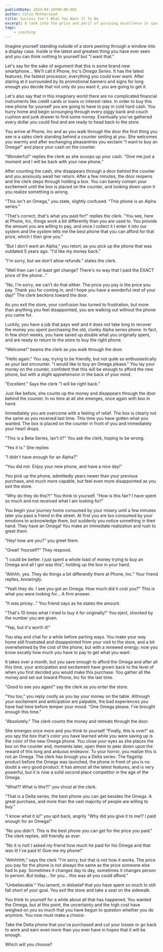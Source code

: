 ```yaml
---
publishDate: 2024-04-10T00:00:00Z
author: Colin Mothersead
title: Success Isn't What You Want It To Be
excerpt: A look into the price and peril of pursuing excellence in sport.
tags:
    - coaching
---
```


Imagine yourself standing outside of a store peering through a window into a display case. Inside is the latest and greatest thing you have ever seen and you can think nothing to yourself but "I want that."

Let's say for the sake of argument that this is some brand new smartphone... We'll call it Phone, Inc's _Omega Series_. It has the latest features, the fastest processor, everything you could ever want. After staring at it surrounded by its promotional banners and signs for long enough you decide that not only do you want it, you are going to get it.

Let's also say that in this imaginary world there are no complicated financial instruments like credit cards or loans or interest rates. In order to buy this new phone for yourself you are going to have to pay in cold hard cash. You hurry home and begin scrounging through every piggy bank and couch cushion and junk drawer to find some money. Eventually you've gathered every dollar you could find and are ready to head back to the store.

You arrive at Phone, Inc and as you walk through the door the first thing you see is a sales clerk standing behind a counter smiling at you. She welcomes you warmly and after exchanging pleasantries you exclaim "I want to buy an Omega!" and place your cash on the counter.

"Wonderful!" replies the clerk as she scoops up your cash. "Give me just a moment and I will be back with your new phone."

After counting the cash, she disappears through a door behind the counter and you anxiously await her return. After a few minutes, the door reopens and the clerk steps through holding a box. You can barely contain your excitement until the box is placed on the counter, and looking down upon it you realize something is wrong.

"This isn't an Omega," you state, slightly confused. "This phone is an Alpha series."

"That's correct, that's what you paid for!" replies the clerk. "You see, here at Phone, Inc, things work a bit differently than you are used to. You provide the amount you are willing to pay, and once I collect it I enter it into our system and the system tells me the best phone that you can afford for that price, which I then give you."

"But I don't want an Alpha," you retort, as you pick up the phone that was outdated 5 years ago. "I'd like my money back."

"I'm sorry, but we don't allow refunds." states the clerk.

"Well then can I at least get change? There's no way that I paid the EXACT price of the phone..."

"No, I'm sorry, we can't do that either. The price you pay is the price you pay. Thank you for coming in, and I hope you have a wonderful rest of your day!" The clerk beckons toward the door.

As you exit the store, your confusion has turned to frustration, but more than anything you feel disappointed, you are walking out without the phone you came for.

Luckily, you have a job that pays well and it does not take long to recover the money you spent purchasing the old, clunky Alpha series phone. In fact, in few short weeks, you have saved up double what you originally spent, and are ready to return to the store to buy the right phone.

"Welcome!" beams the clerk as you walk through the door.

"Hello again." You say, trying to be friendly, but not quite so enthusiastically as your last encounter. "I would like to buy an Omega please." You lay your money on the counter, confident that this will be enough to afford the new phone, but with a slight apprehension in the back of your mind.

"Excellent." Says the clerk "I will be right back."

Just like before, she counts up the money and disappears through the door behind the counter. In no time at all she emerges, once again with box in hand.

Immediately you are overcome with a feeling of relief. The box is clearly not the same as you received last time. This time you have gotten what you wanted. The box is placed on the counter in front of you and immediately your heart drops.

"This is a Beta Series, isn't it?" You ask the clerk, hoping to be wrong.

"Yes it is." She replies

"I didn't have enough for an Alpha?"

"You did not. Enjoy your new phone, and have a nice day!"

You pick up the phone, admittedly years newer than your previous purchase, and much more capable, but feel even more disappointed as you exit the store.

"Why do they do this?!" You think to yourself. "How is this fair? I have spent so much and not received what I am looking for!"

You begin your journey home consumed by your misery until a few minutes later you pass a friend in the street. At first you are too consumed by your emotions to acknowledge them, but suddenly you notice something in their hand. They have an Omega! You make an immediate realization and rush to greet them.

"Hey! how are you?" you greet them.

"Great! Yourself?" They respond.

"I could be better. I just spent a whole load of money trying to buy an Omega and all I got was this", holding up the box in your hand.

"Ahhhh, yes. They do things a bit differently there at Phone, Inc." Your friend replies, knowingly.

"Yeah they do. I see you got an Omega. How much did it cost you?" This is what you were looking for... A firm answer.

"It was pricey..." You friend says as he states the amount.

"That's 10 times what I tried to buy it for originally!" You eject, shocked by the number you are given.

"Yep, but it's worth it!"

You stay and chat for a while before parting ways. You make your way home still frustrated and disappointed from your visit to the store, and a bit overwhelmed by the cost of the phone, but with a renewed energy; now you know excatly how much you have to pay to get what you want.

It takes over a month, but you save enough to afford the Omega and after all this time, your anticipation and excitement have grown back to the level of when you first decided you would make this purchase. You gather all the money and set out toward Phone, Inc for the last time.

"Good to see you again!" say the clerk as you enter the store.

"You too," you reply coolly as you lay your money on the table. Although your excitement and anticipation are palpable, the bad experiences you have had here before temper your mood. "One Omega please. I've brought enough this time."

"Absolutely." The clerk counts the money and retreats through the door.

She emerges once more and you think to yourself "Finally, this is over!" as you spy the box that's color you have learned while you were saving up is the color of the new Omega phone. You close your eyes as she places the box on the counter and, moments later, open them to peer down upon the reward of this long and arduous endeavor. To your horror, you realize this is not an Omega. The clerk has brough you a Delta series. The flagship product before the Omega was launched, the phone in front of you is no doubt a very good product. It has almost all the latest features, and is very powerful, but it is now a solid second place competitor in the age of the Omega.

"What?! What is this?!" you shout at the clerk.

"That is a Delta series, the best phone you can get besides the Omega. A great purchase, and more than the vast majority of people are willing to buy."

"I know what it is!" you spit back, angrily "Why did you give it to me!? I paid enough for an Omega!"

"No you didn't. This is the best phone you can get for the price you paid." The clerk replies, still friendly as ever.

"No it is not! I asked my friend how much he paid for his Omega and that was it! I've paid it! Give me my phone!"

"Ahhhhhh," says the clerk "I'm sorry, but that is not how it works. The price you pay for the phone is not always the same as the price someone else had to pay. Sometimes it changes day to day, sometimes it changes person to person. But today... for you... this was all you could afford."

"Unbelievable." You lament, in disbelief that you have spent so much to still fall short of your goal. You exit the store and take a seat on the sidewalk.

You think to yourself for a while about all that has happened. You wanted the Omega, but at this point, the uncertainty and the high cost have weighed on you so much that you have begun to question whether you do anymore. You now must make a choice:

Take the Delta phone that you've purchased and cut your losses or go back to work and earn even more than you ever have in hopes that it will be enough.

Which will you choose?
